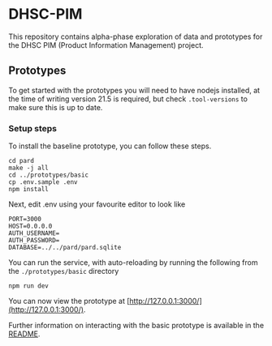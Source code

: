 # DHSC-PIM

This repository contains alpha-phase exploration of data and prototypes for the DHSC PIM (Product Information Management) project.

## Prototypes

To get started with the prototypes you will need to have nodejs installed, at the time of writing version 21.5 is required, but check `.tool-versions` to make sure this is up to date.

### Setup steps

To install the baseline prototype, you can follow these steps.

```
cd pard
make -j all
cd ../prototypes/basic
cp .env.sample .env
npm install
```

Next, edit .env using your favourite editor to look like

```
PORT=3000
HOST=0.0.0.0
AUTH_USERNAME=
AUTH_PASSWORD=
DATABASE=../../pard/pard.sqlite
```

You can run the service, with auto-reloading by running the following from the `./prototypes/basic` directory

```
npm run dev
```

You can now view the prototype at [http://127.0.0.1:3000/](http://127.0.0.1:3000/).

Further information on interacting with the basic prototype is available in the [README](prototypes/basic/README.md).
